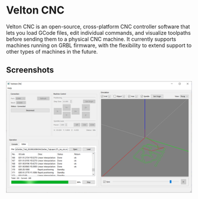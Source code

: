 # Velton CNC

Velton CNC is an open-source, cross-platform CNC controller software that lets you load GCode files, edit individual commands, and visualize toolpaths before sending them to a physical CNC machine. It currently supports machines running on GRBL firmware, with the flexibility to extend support to other types of machines in the future.

## Screenshots

![Velton CNC](Screenshots/velton.png)
